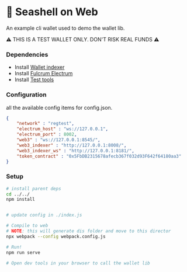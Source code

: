 # 🐚  Seashell on Web

An example cli wallet used to demo the wallet lib.


⚠️ THIS IS A TEST WALLET ONLY. DON'T RISK REAL FUNDS ⚠️


### Dependencies

- Install [Wallet indexer](https://github.com/tetherto/lib-wallet-indexer)
- Install [Fulcrum Electrum](https://github.com/cculianu/Fulcrum)
- Install [Test tools](https://github.com/tetherto/wallet-lib-test-tools)


### Configuration
all the available config items for config.json.
```json
{
    "network" : "regtest",
    "electrum_host" : "ws://127.0.0.1",
    "electrum_port" : 8002,
    "web3" : "ws://127.0.0.1:8545/",
    "web3_indexer" : "http://127.0.0.1:8008/",
    "web3_indexer_ws" : "http://127.0.0.1:8181/",
    "token_contract" : "0x5FbDB2315678afecb367f032d93F642f64180aa3"
}

```

### Setup
```bash
# install parent deps
cd ../../
npm install


# update config in ./index.js

# Compile to web
# NOTE: this will generate dis folder and move to this director
npx webpack --config webpack.config.js

# Run!
npm run serve

# Open dev tools in your browser to call the wallet lib
```
